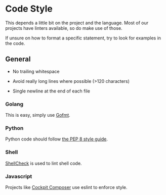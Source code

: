 # Code Style

This depends a little bit on the project and the language. Most of our projects have linters
available, so do make use of those.

If unsure on how to format a specific statement, try to look for examples in the code.

## General

- No trailing whitespace

- Avoid really long lines where possible (>120 characters)

- Single newline at the end of each file

### Golang

This is easy, simply use [Gofmt](https://blog.golang.org/gofmt).

### Python

Python code should follow [the PEP 8 style guide](https://www.python.org/dev/peps/pep-0008/).

### Shell

[ShellCheck](https://www.shellcheck.net/) is used to lint shell code.

### Javascript

Projects like [Cockpit Composer](https://github.com/osbuild/cockpit-composer/) use eslint to enforce
style.
